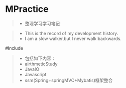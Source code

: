 # MPractice

> * 整理学习学习笔记


> * This is the record of my development history.
> * I am a slow walker,but I never walk backwards.


#Include

> * 包括如下内容：
> * airthmeticStudy
> * JavaIO
> * Javascript
> * ssm(Spring+springMVC+Mybatis)框架整合
